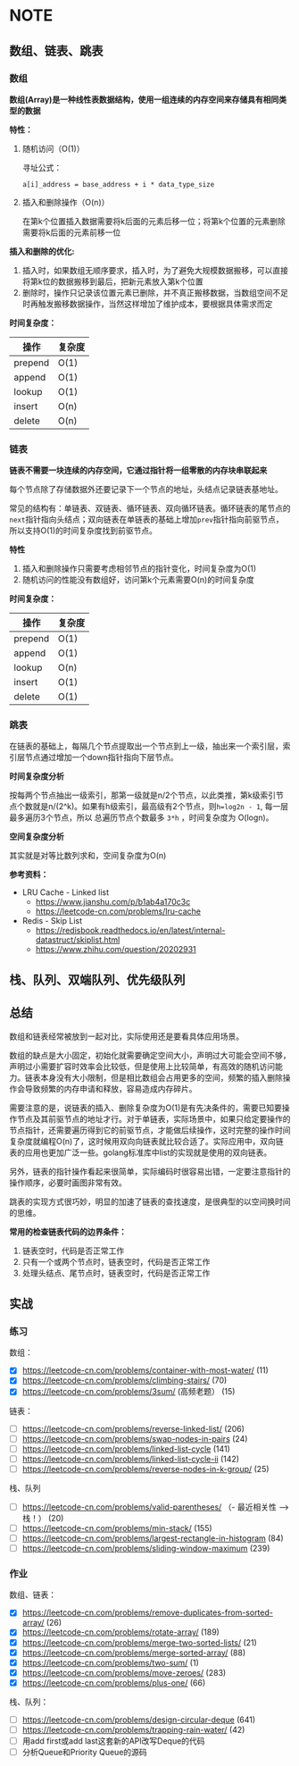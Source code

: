 # NOTE

## 数组、链表、跳表

### 数组

**数组(Array)是一种线性表数据结构，使用一组连续的内存空间来存储具有相同类型的数据**

**特性：**

1. 随机访问（O(1)）

    寻址公式：

    ```
    a[i]_address = base_address + i * data_type_size
    ```
2. 插入和删除操作（O(n)）

    在第k个位置插入数据需要将k后面的元素后移一位；将第k个位置的元素删除需要将k后面的元素前移一位

**插入和删除的优化:**

1. 插入时，如果数组无顺序要求，插入时，为了避免大规模数据搬移，可以直接将第k位的数据搬移到最后，把新元素放入第k个位置
2. 删除时，操作只记录该位置元素已删除，并不真正搬移数据，当数组空间不足时再触发搬移数据操作，当然这样增加了维护成本，要根据具体需求而定

**时间复杂度：**

| 操作 | 复杂度 |
|-----|-------|
| prepend | O(1) |
| append  | O(1) |
| lookup  | O(1) |
| insert  | O(n) | 
| delete  | O(n) |

### 链表

**链表不需要一块连续的内存空间，它通过指针将一组零散的内存块串联起来**

每个节点除了存储数据外还要记录下一个节点的地址，头结点记录链表基地址。

常见的结构有：单链表、双链表、循环链表、双向循环链表。循环链表的尾节点的`next`指针指向头结点；双向链表在单链表的基础上增加`prev`指针指向前驱节点，所以支持O(1)的时间复杂度找到前驱节点。

**特性**

1. 插入和删除操作只需要考虑相邻节点的指针变化，时间复杂度为O(1)
2. 随机访问的性能没有数组好，访问第k个元素需要O(n)的时间复杂度

**时间复杂度：**

| 操作 | 复杂度 |
|-----|-------|
| prepend | O(1) |
| append  | O(1) |
| lookup  | O(n) |
| insert  | O(1) | 
| delete  | O(1) |

### 跳表

在链表的基础上，每隔几个节点提取出一个节点到上一级，抽出来一个索引层，索引层节点通过增加一个down指针指向下层节点。

**时间复杂度分析**

按每两个节点抽出一级索引，那第一级就是n/2个节点，以此类推，第k级索引节点个数就是n/(2^k)。如果有h级索引，最高级有2个节点，则`h=log2n - 1`, 每一层最多遍历3个节点，所以
总遍历节点个数最多 `3*h` ，时间复杂度为 O(logn)。

**空间复杂度分析**

其实就是对等比数列求和，空间复杂度为O(n)

**参考资料：**

* LRU Cache - Linked list
    * https://www.jianshu.com/p/b1ab4a170c3c
    * https://leetcode-cn.com/problems/lru-cache
* Redis - Skip List
    * https://redisbook.readthedocs.io/en/latest/internal-datastruct/skiplist.html
    * https://www.zhihu.com/question/20202931

## 栈、队列、双端队列、优先级队列


## 总结

数组和链表经常被放到一起对比，实际使用还是要看具体应用场景。

数组的缺点是大小固定，初始化就需要确定空间大小，声明过大可能会空间不够，声明过小需要扩容时效率会比较低，但是使用上比较简单，有高效的随机访问能力。链表本身没有大小限制，但是相比数组会占用更多的空间，频繁的插入删除操作会导致频繁的内存申请和释放，容易造成内存碎片。

需要注意的是，说链表的插入、删除复杂度为O(1)是有先决条件的，需要已知要操作节点及其前驱节点的地址才行。对于单链表，实际场景中，如果只给定要操作的节点指针，还需要遍历得到它的前驱节点，才能做后续操作，这时完整的操作时间复杂度就编程O(n)了，这时候用双向向链表就比较合适了。实际应用中，双向链表的应用也更加广泛一些。golang标准库中list的实现就是使用的双向链表。

另外，链表的指针操作看起来很简单，实际编码时很容易出错，一定要注意指针的操作顺序，必要时画图非常有效。

跳表的实现方式很巧妙，明显的加速了链表的查找速度，是很典型的以空间换时间的思维。

**常用的检查链表代码的边界条件：**

1. 链表空时，代码是否正常工作
2. 只有一个或两个节点时，链表空时，代码是否正常工作
3. 处理头结点、尾节点时，链表空时，代码是否正常工作


## 实战

### 练习

数组：

- [x] https://leetcode-cn.com/problems/container-with-most-water/  (11)
- [x] https://leetcode-cn.com/problems/climbing-stairs/  (70)
- [x] https://leetcode-cn.com/problems/3sum/ (高频老题） (15)

链表：

- [ ] https://leetcode-cn.com/problems/reverse-linked-list/  (206)
- [ ] https://leetcode-cn.com/problems/swap-nodes-in-pairs  (24)
- [ ] https://leetcode-cn.com/problems/linked-list-cycle  (141)
- [ ] https://leetcode-cn.com/problems/linked-list-cycle-ii   (142)
- [ ] https://leetcode-cn.com/problems/reverse-nodes-in-k-group/  (25)

栈、队列

- [ ] https://leetcode-cn.com/problems/valid-parentheses/ （- 最近相关性 —> 栈！） (20)
- [ ] https://leetcode-cn.com/problems/min-stack/  (155)
- [ ] https://leetcode-cn.com/problems/largest-rectangle-in-histogram  (84)
- [ ] https://leetcode-cn.com/problems/sliding-window-maximum  (239)

### 作业

数组、链表：

- [x] https://leetcode-cn.com/problems/remove-duplicates-from-sorted-array/ (26)
- [x] https://leetcode-cn.com/problems/rotate-array/ (189)
- [x] https://leetcode-cn.com/problems/merge-two-sorted-lists/ (21)
- [x] https://leetcode-cn.com/problems/merge-sorted-array/ (88)
- [x] https://leetcode-cn.com/problems/two-sum/ (1)
- [x] https://leetcode-cn.com/problems/move-zeroes/ (283) 
- [x] https://leetcode-cn.com/problems/plus-one/ (66)

栈、队列：

- [ ] https://leetcode-cn.com/problems/design-circular-deque  (641)
- [ ] https://leetcode-cn.com/problems/trapping-rain-water/  (42)
- [ ] 用add first或add last这套新的API改写Deque的代码
- [ ] 分析Queue和Priority Queue的源码

